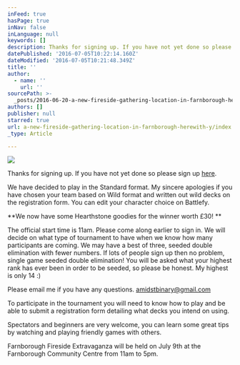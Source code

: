 ```yaml
---
inFeed: true
hasPage: true
inNav: false
inLanguage: null
keywords: []
description: Thanks for signing up. If you have not yet done so please sign up here.
datePublished: '2016-07-05T10:22:14.160Z'
dateModified: '2016-07-05T10:21:48.349Z'
title: ''
author:
  - name: ''
    url: ''
sourcePath: >-
  _posts/2016-06-20-a-new-fireside-gathering-location-in-farnborough-herewith-y.md
authors: []
publisher: null
starred: true
url: a-new-fireside-gathering-location-in-farnborough-herewith-y/index.html
_type: Article

---
```

![](https://the-grid-user-content.s3-us-west-2.amazonaws.com/c5830893-fdec-4fb1-a25a-8b4127fe50b8.jpg)

Thanks for signing up. If you have not yet done so please sign up [here][0].

We have decided to play in the Standard format. My sincere apologies if you have chosen your team based on Wild format and written out wild decks on the registration form. You can edit your character choice on Battlefy.

**We now have some Hearthstone goodies for the winner worth £30! **

The official start time is 11am. Please come along earlier to sign in. We will decide on what type of tournament to have when we know how many participants are coming. We may have a best of three, seeded double elimination with fewer numbers. If lots of people sign up then no problem, single game seeded double elimination! You will be asked what your highest rank has ever been in order to be seeded, so please be honest. My highest is only 14 :)

Please email me if you have any questions. amidstbinary@gmail.com

To participate in the tournament you will need to know how to play and be able to submit a registration form detailing what decks you intend on using. 

Spectators and beginners are very welcome, you can learn some great tips by watching and playing friendly games with others. 

Farnborough Fireside Extravaganza will be held on July 9th at the Farnborough Community Centre from 11am to 5pm.

[0]: https://battlefy.com/amidstbinary/farnborough-fireside-extravaganza/57612c8827aeb21d0ca13915/info